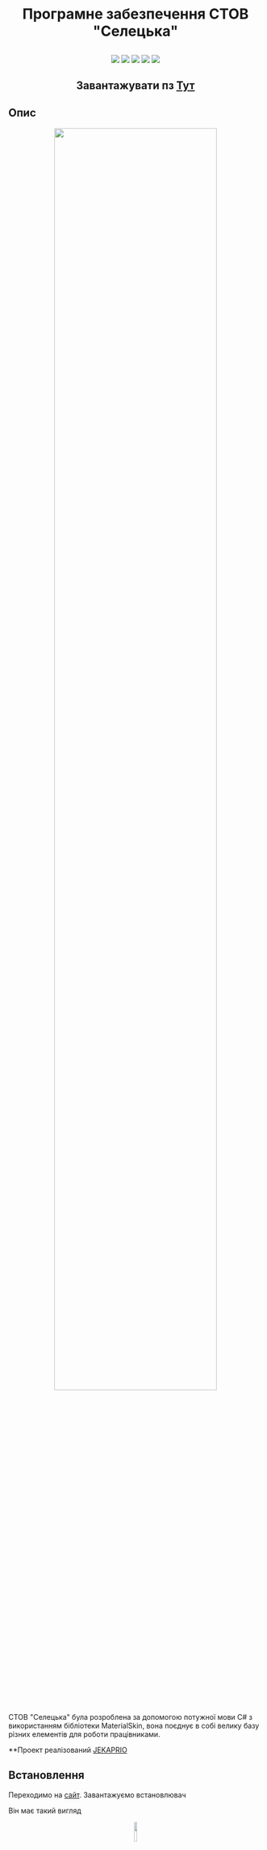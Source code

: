<h1 align="center">Програмне забезпечення СТОВ "Селецька"</h1>
<h2 align="center">


</h2>

<p align="center">
  
<img src="https://img.shields.io/github/issues/Jekaprio/Diplom">

<img src="https://img.shields.io/tokei/lines/github/Jekaprio/Diplom" >

<img src="https://img.shields.io/github/checks-status/Jekaprio/Diplom/%D0%A1%D0%B5%D0%BB%D0%B5%D1%86%D1%8C%D0%BA%D0%B0">

<img src="https://img.shields.io/github/commit-activity/w/Jekaprio/Diplom" >

<img src="https://img.shields.io/github/repo-size/Jekaprio/Diplom">

</p>

<h2 align="center">Завантажувати пз <a  href="http://firmagro.ua.xsph.ru">Тут</a></h2>


## Опис

<p align="center">
<img src="https://media.giphy.com/media/kuJPGlhDQBHGG7kwJO/giphy.gif" height="80%" weight="80%"></p>

СТОВ "Селецька" була розроблена за допомогою потужної мови C# з використанням бібліотеки MaterialSkin, вона поєднує в собі велику базу різних елементів для роботи працівниками. 

**Проект реалізований [JEKAPRIO](https://github.com/Jekaprio)

## Встановлення 

Переходимо на <a href="http://firmagro.ua.xsph.ru">сайт</a>. Завантажуємо встановлювач

Він має такий вигляд
<p align="center">
<img src="https://i.ibb.co/XJtpvSR/1.png" width="10%"></p>

На наступному кроці вибираємо мову встановлювача
<p align="center">
  <img src="https://i.ibb.co/LpfrfDm/2.png" width="50%"></p>
  
Далі потрібно прийняти ліцензійну угоду
<p align="center">
  <img src="https://i.ibb.co/K9BbnDL/3.png" width="50%"></p>
  
Наступний крок вибір папки встановлення, створення ярлику на робочому столі
<p align="center">
  <img src="https://i.ibb.co/9ZDMZqq/4.png" width="50%">
  <img src="https://i.ibb.co/9g1tMgJ/6.png" width="50%">
  </p>
  
Процес встановлення і завершення встановлення
<p align="center">
  <img src="https://i.ibb.co/56FQ9Yz/8.png" width="50%">
  <img src="https://i.ibb.co/4j4681k/9.png" width="50%">
  </p>
                                                 

## Майбутні поновлення

-Додати анімації.
<br>
–Додати більше інформації в ПЗ.


